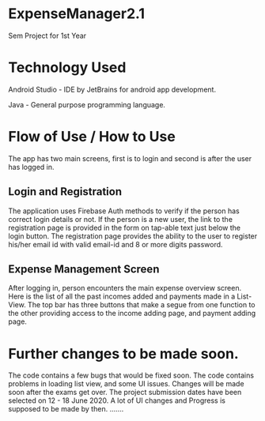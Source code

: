# ExpenseManager2.1
Sem Project for 1st Year

# Technology Used

Android Studio - IDE by JetBrains for android app development.

Java - General purpose programming language.

# Flow of Use / How to Use
The app has two main screens, first is to login and second is after the user has logged in.

## Login and Registration
The application uses Firebase Auth methods to verify if the person has correct login details or not.
If the person is a new user, the link to the registration page is provided in the form on tap-able text just below the
login button.
The registration page provides the ability to the user to register his/her email id with valid email-id and 8 or more
digits password.

## Expense Management Screen
After logging in, person encounters the main expense overview screen. Here is the list of all the past incomes added
and payments made in a List-View.
The top bar has three buttons that make a segue from one function to the other providing access to the income adding page,
and payment adding page.

# Further changes to be made soon.
The code contains a few bugs that would be fixed soon.
The code contains problems in loading list view, and some UI issues.
Changes will be made soon after the exams get over.
The project submission dates have been selected on 12 - 18 June 2020.
A lot of UI changes and Progress is supposed to be made by then.
.......
